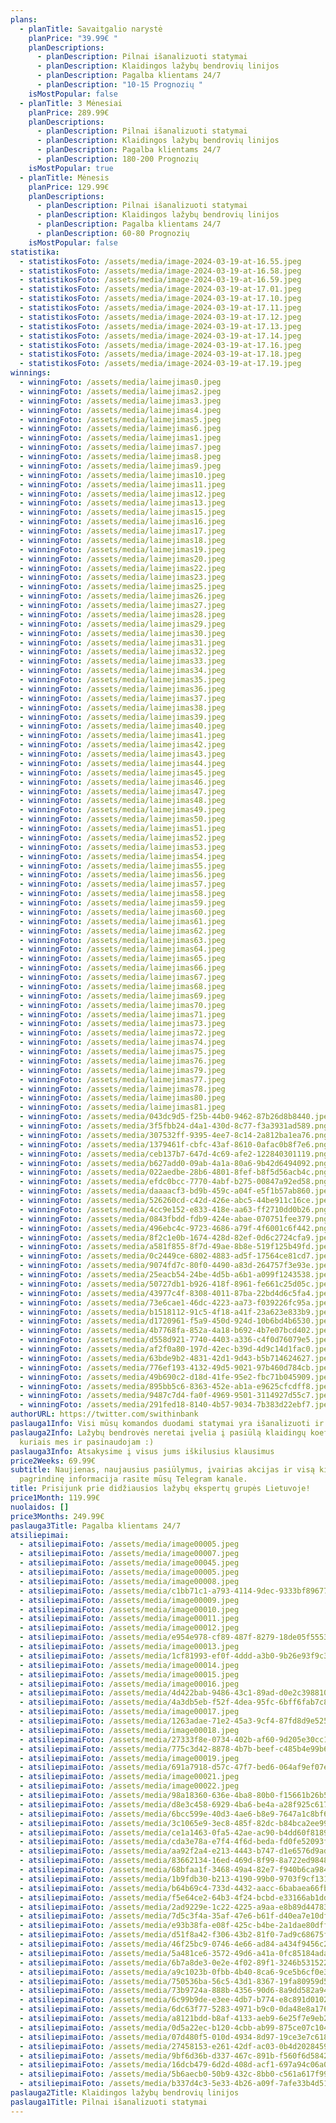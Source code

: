 ```yaml
---
plans:
  - planTitle: Savaitgalio narystė
    planPrice: "39.99€ "
    planDescriptions:
      - planDescription: Pilnai išanalizuoti statymai
      - planDescription: Klaidingos lažybų bendrovių linijos
      - planDescription: Pagalba klientams 24/7
      - planDescription: "10-15 Prognozių "
    isMostPopular: false
  - planTitle: 3 Mėnesiai
    planPrice: 289.99€
    planDescriptions:
      - planDescription: Pilnai išanalizuoti statymai
      - planDescription: Klaidingos lažybų bendrovių linijos
      - planDescription: Pagalba klientams 24/7
      - planDescription: 180-200 Prognozių
    isMostPopular: true
  - planTitle: Mėnesis
    planPrice: 129.99€
    planDescriptions:
      - planDescription: Pilnai išanalizuoti statymai
      - planDescription: Klaidingos lažybų bendrovių linijos
      - planDescription: Pagalba klientams 24/7
      - planDescription: 60-80 Prognozių
    isMostPopular: false
statistika:
  - statistikosFoto: /assets/media/image-2024-03-19-at-16.55.jpeg
  - statistikosFoto: /assets/media/image-2024-03-19-at-16.58.jpeg
  - statistikosFoto: /assets/media/image-2024-03-19-at-16.59.jpeg
  - statistikosFoto: /assets/media/image-2024-03-19-at-17.01.jpeg
  - statistikosFoto: /assets/media/image-2024-03-19-at-17.10.jpeg
  - statistikosFoto: /assets/media/image-2024-03-19-at-17.11.jpeg
  - statistikosFoto: /assets/media/image-2024-03-19-at-17.12.jpeg
  - statistikosFoto: /assets/media/image-2024-03-19-at-17.13.jpeg
  - statistikosFoto: /assets/media/image-2024-03-19-at-17.14.jpeg
  - statistikosFoto: /assets/media/image-2024-03-19-at-17.16.jpeg
  - statistikosFoto: /assets/media/image-2024-03-19-at-17.18.jpeg
  - statistikosFoto: /assets/media/image-2024-03-19-at-17.19.jpeg
winnings:
  - winningFoto: /assets/media/laimejimas0.jpeg
  - winningFoto: /assets/media/laimejimas2.jpeg
  - winningFoto: /assets/media/laimejimas3.jpeg
  - winningFoto: /assets/media/laimejimas4.jpeg
  - winningFoto: /assets/media/laimejimas5.jpeg
  - winningFoto: /assets/media/laimejimas6.jpeg
  - winningFoto: /assets/media/laimejimas1.jpeg
  - winningFoto: /assets/media/laimejimas7.jpeg
  - winningFoto: /assets/media/laimejimas8.jpeg
  - winningFoto: /assets/media/laimejimas9.jpeg
  - winningFoto: /assets/media/laimejimas10.jpeg
  - winningFoto: /assets/media/laimejimas11.jpeg
  - winningFoto: /assets/media/laimejimas12.jpeg
  - winningFoto: /assets/media/laimejimas13.jpeg
  - winningFoto: /assets/media/laimejimas15.jpeg
  - winningFoto: /assets/media/laimejimas16.jpeg
  - winningFoto: /assets/media/laimejimas17.jpeg
  - winningFoto: /assets/media/laimejimas18.jpeg
  - winningFoto: /assets/media/laimejimas19.jpeg
  - winningFoto: /assets/media/laimejimas20.jpeg
  - winningFoto: /assets/media/laimejimas22.jpeg
  - winningFoto: /assets/media/laimejimas23.jpeg
  - winningFoto: /assets/media/laimejimas25.jpeg
  - winningFoto: /assets/media/laimejimas26.jpeg
  - winningFoto: /assets/media/laimejimas27.jpeg
  - winningFoto: /assets/media/laimejimas28.jpeg
  - winningFoto: /assets/media/laimejimas29.jpeg
  - winningFoto: /assets/media/laimejimas30.jpeg
  - winningFoto: /assets/media/laimejimas31.jpeg
  - winningFoto: /assets/media/laimejimas32.jpeg
  - winningFoto: /assets/media/laimejimas33.jpeg
  - winningFoto: /assets/media/laimejimas34.jpeg
  - winningFoto: /assets/media/laimejimas35.jpeg
  - winningFoto: /assets/media/laimejimas36.jpeg
  - winningFoto: /assets/media/laimejimas37.jpeg
  - winningFoto: /assets/media/laimejimas38.jpeg
  - winningFoto: /assets/media/laimejimas39.jpeg
  - winningFoto: /assets/media/laimejimas40.jpeg
  - winningFoto: /assets/media/laimejimas41.jpeg
  - winningFoto: /assets/media/laimejimas42.jpeg
  - winningFoto: /assets/media/laimejimas43.jpeg
  - winningFoto: /assets/media/laimejimas44.jpeg
  - winningFoto: /assets/media/laimejimas45.jpeg
  - winningFoto: /assets/media/laimejimas46.jpeg
  - winningFoto: /assets/media/laimejimas47.jpeg
  - winningFoto: /assets/media/laimejimas48.jpeg
  - winningFoto: /assets/media/laimejimas49.jpeg
  - winningFoto: /assets/media/laimejimas50.jpeg
  - winningFoto: /assets/media/laimejimas51.jpeg
  - winningFoto: /assets/media/laimejimas52.jpeg
  - winningFoto: /assets/media/laimejimas53.jpeg
  - winningFoto: /assets/media/laimejimas54.jpeg
  - winningFoto: /assets/media/laimejimas55.jpeg
  - winningFoto: /assets/media/laimejimas56.jpeg
  - winningFoto: /assets/media/laimejimas57.jpeg
  - winningFoto: /assets/media/laimejimas58.jpeg
  - winningFoto: /assets/media/laimejimas59.jpeg
  - winningFoto: /assets/media/laimejimas60.jpeg
  - winningFoto: /assets/media/laimejimas61.jpeg
  - winningFoto: /assets/media/laimejimas62.jpeg
  - winningFoto: /assets/media/laimejimas63.jpeg
  - winningFoto: /assets/media/laimejimas64.jpeg
  - winningFoto: /assets/media/laimejimas65.jpeg
  - winningFoto: /assets/media/laimejimas66.jpeg
  - winningFoto: /assets/media/laimejimas67.jpeg
  - winningFoto: /assets/media/laimejimas68.jpeg
  - winningFoto: /assets/media/laimejimas69.jpeg
  - winningFoto: /assets/media/laimejimas70.jpeg
  - winningFoto: /assets/media/laimejimas71.jpeg
  - winningFoto: /assets/media/laimejimas73.jpeg
  - winningFoto: /assets/media/laimejimas72.jpeg
  - winningFoto: /assets/media/laimejimas74.jpeg
  - winningFoto: /assets/media/laimejimas75.jpeg
  - winningFoto: /assets/media/laimejimas76.jpeg
  - winningFoto: /assets/media/laimejimas79.jpeg
  - winningFoto: /assets/media/laimejimas77.jpeg
  - winningFoto: /assets/media/laimejimas78.jpeg
  - winningFoto: /assets/media/laimejimas80.jpeg
  - winningFoto: /assets/media/laimejimas81.jpeg
  - winningFoto: /assets/media/043dc9d5-f25b-44b0-9462-87b26d8b8440.jpeg
  - winningFoto: /assets/media/3f5fbb24-d4a1-430d-8c77-f3a3931ad589.png
  - winningFoto: /assets/media/307532ff-9395-4ee7-8c14-2a812ba1ea76.png
  - winningFoto: /assets/media/1379461f-cbfc-43af-8610-0afac0b8f7e6.png
  - winningFoto: /assets/media/ceb137b7-647d-4c69-afe2-122840301119.png
  - winningFoto: /assets/media/b627add0-09ab-4a1a-80a6-9b42d6494092.png
  - winningFoto: /assets/media/022aedbe-28b6-4801-8fef-b8f5d56acb4c.png
  - winningFoto: /assets/media/efdc0bcc-7770-4abf-b275-00847a92ed58.png
  - winningFoto: /assets/media/daaaacf3-bd9b-459c-a04f-e5f1b57ab860.jpeg
  - winningFoto: /assets/media/526260cd-c42d-426e-abc5-44be911c16ce.jpeg
  - winningFoto: /assets/media/4cc9e152-e833-418e-aa63-ff2710dd0b26.png
  - winningFoto: /assets/media/0843fbdd-fdb9-424e-abae-070751fee379.png
  - winningFoto: /assets/media/496ebc4c-9723-4686-a79f-4f6001c6f442.png
  - winningFoto: /assets/media/8f2c1e0b-1674-428d-82ef-0d6c2724cfa9.jpeg
  - winningFoto: /assets/media/a581f855-8f7d-49ae-8b8e-519f125b49fd.jpeg
  - winningFoto: /assets/media/0c2449ce-6802-4883-ad5f-17564ce81cd7.jpeg
  - winningFoto: /assets/media/9074fd7c-80f0-4490-a83d-264757f3e93e.jpeg
  - winningFoto: /assets/media/25eacb54-24be-4d5b-a6b1-a099f1243538.jpeg
  - winningFoto: /assets/media/50727db1-b926-418f-8961-fe661c25d05c.jpeg
  - winningFoto: /assets/media/43977c4f-8308-4011-87ba-22bd4d6c5fa4.jpeg
  - winningFoto: /assets/media/73e6cae1-46dc-4223-aa73-f039226fc95a.jpeg
  - winningFoto: /assets/media/b1518112-91c5-4f18-a41f-23a623e833b9.jpeg
  - winningFoto: /assets/media/d1720961-f5a9-450d-924d-10b6bd4b6530.jpeg
  - winningFoto: /assets/media/4b7768fa-852a-4a18-b692-4b7e07bcd402.jpeg
  - winningFoto: /assets/media/d558d921-7740-4403-a336-c4f0d76079e5.jpeg
  - winningFoto: /assets/media/af2f0a80-197d-42ec-b39d-4d9c14d1fac0.jpeg
  - winningFoto: /assets/media/63bde9b2-4831-42d1-9d43-b5b714624627.jpeg
  - winningFoto: /assets/media/776ef193-4132-49d5-9021-97b460d784cb.jpeg
  - winningFoto: /assets/media/49b690c2-d18d-41fe-95e2-fbc71b045909.jpeg
  - winningFoto: /assets/media/895bb5c6-8363-452e-ab1a-e9625cfcdff8.jpeg
  - winningFoto: /assets/media/9487c7d4-fa0f-4969-9501-3114927d55c7.jpeg
  - winningFoto: /assets/media/291fed18-8140-4b57-9034-7b383d22ebf7.jpeg
authorURL: https://twitter.com/swithinbank
paslauga1Info: Visi mūsų komandos duodami statymai yra išanalizuoti ir argumentuoti
paslauga2Info: Lažybų bendrovės neretai įvelia į pasiūlą klaidingų koeficientų,
  kuriais mes ir pasinaudojam :)
paslauga3Info: Atsakysime į visus jums iškilusius klausimus
price2Weeks: 69.99€
subtitle: Naujienas, naujausius pasiūlymus, įvairias akcijas ir visą kitą
  pagrindinę informacija rasite mūsų Telegram kanale.
title: Prisijunk prie didžiausios lažybų ekspertų grupės Lietuvoje!
price1Month: 119.99€
nuolaidos: []
price3Months: 249.99€
paslauga3Title: Pagalba klientams 24/7
atsiliepimai:
  - atsiliepimaiFoto: /assets/media/image00005.jpeg
  - atsiliepimaiFoto: /assets/media/image00007.jpeg
  - atsiliepimaiFoto: /assets/media/image00045.jpeg
  - atsiliepimaiFoto: /assets/media/image00005.jpeg
  - atsiliepimaiFoto: /assets/media/image00008.jpeg
  - atsiliepimaiFoto: /assets/media/c1bb71c1-a793-4114-9dec-9333bf89677a.jpeg
  - atsiliepimaiFoto: /assets/media/image00009.jpeg
  - atsiliepimaiFoto: /assets/media/image00010.jpeg
  - atsiliepimaiFoto: /assets/media/image00011.jpeg
  - atsiliepimaiFoto: /assets/media/image00012.jpeg
  - atsiliepimaiFoto: /assets/media/e954e978-cf89-487f-8279-18de05f5553b.jpeg
  - atsiliepimaiFoto: /assets/media/image00013.jpeg
  - atsiliepimaiFoto: /assets/media/1cf81993-ef0f-4ddd-a3b0-9b26e93f9c36.jpeg
  - atsiliepimaiFoto: /assets/media/image00014.jpeg
  - atsiliepimaiFoto: /assets/media/image00015.jpeg
  - atsiliepimaiFoto: /assets/media/image00016.jpeg
  - atsiliepimaiFoto: /assets/media/4d422bab-9486-43c1-89ad-d0e2c3988103.jpeg
  - atsiliepimaiFoto: /assets/media/4a3db5eb-f52f-4dea-95fc-6bff6fab7c88.jpeg
  - atsiliepimaiFoto: /assets/media/image00017.jpeg
  - atsiliepimaiFoto: /assets/media/1263adae-71e2-45a3-9cf4-87fd8d9e5252.jpeg
  - atsiliepimaiFoto: /assets/media/image00018.jpeg
  - atsiliepimaiFoto: /assets/media/27333f8e-0734-402b-af60-9d205e30cc1c.jpeg
  - atsiliepimaiFoto: /assets/media/775c3d42-8878-4b7b-beef-c485b4e99b69.jpeg
  - atsiliepimaiFoto: /assets/media/image00019.jpeg
  - atsiliepimaiFoto: /assets/media/691a7918-d57c-47f7-bed6-064af9ef07eb.jpeg
  - atsiliepimaiFoto: /assets/media/image00021.jpeg
  - atsiliepimaiFoto: /assets/media/image00022.jpeg
  - atsiliepimaiFoto: /assets/media/98a18360-636e-4ba8-80b0-f15661b26b59.jpeg
  - atsiliepimaiFoto: /assets/media/d8e3c458-6929-4ba6-be4a-a28f925c6170.jpeg
  - atsiliepimaiFoto: /assets/media/6bcc599e-40d3-4ae6-b8e9-7647a1c8bf68.jpeg
  - atsiliepimaiFoto: /assets/media/3c1065e9-3ec8-485f-82dc-b84bca2ee999.jpeg
  - atsiliepimaiFoto: /assets/media/ce1a1463-0fa5-42ae-ac90-b4dd60f81891.jpeg
  - atsiliepimaiFoto: /assets/media/cda3e78a-e7f4-4f6d-beda-fd0fe52093f7.jpeg
  - atsiliepimaiFoto: /assets/media/aa92f2a4-e213-4443-b747-d1e6576d9ad6.jpeg
  - atsiliepimaiFoto: /assets/media/83662134-16ed-469d-8f99-8a722ed98488.jpeg
  - atsiliepimaiFoto: /assets/media/68bfaa1f-3468-49a4-82e7-f940b6ca9845.jpeg
  - atsiliepimaiFoto: /assets/media/1b9fdb30-b213-4190-99b0-9703f9cf131d.jpeg
  - atsiliepimaiFoto: /assets/media/b64b69c4-733d-4432-aacc-6babaea66fbc.jpeg
  - atsiliepimaiFoto: /assets/media/f5e64ce2-64b3-4f24-bcbd-e33166ab1dd2.jpeg
  - atsiliepimaiFoto: /assets/media/2ad9229e-1c22-4225-a9aa-e8b89d447834.jpeg
  - atsiliepimaiFoto: /assets/media/7d5c3f4a-35af-47e6-b61f-d40ea7e10dfb.jpeg
  - atsiliepimaiFoto: /assets/media/e93b38fa-e08f-425c-b4be-2a1dae80dff4.jpeg
  - atsiliepimaiFoto: /assets/media/d51f8a42-f306-43b2-81f0-7ad9c68675fd.jpeg
  - atsiliepimaiFoto: /assets/media/46f25bc9-0746-4e66-ad84-a434f9456c24.jpeg
  - atsiliepimaiFoto: /assets/media/5a481ce6-3572-49d6-a41a-0fc85184ada7.jpeg
  - atsiliepimaiFoto: /assets/media/6b7a8de3-0e2e-4f02-89f1-3246b531522e.jpeg
  - atsiliepimaiFoto: /assets/media/a9c1023b-0fbb-4b40-8ca6-9ce5b6cf0e37.jpeg
  - atsiliepimaiFoto: /assets/media/750536ba-56c5-43d1-8367-19fa80959d5f.jpeg
  - atsiliepimaiFoto: /assets/media/73b9724a-888b-4356-90d6-8a9dd582a941.jpeg
  - atsiliepimaiFoto: /assets/media/6c99b9de-e3ee-4db7-b774-e8c891d01024.jpeg
  - atsiliepimaiFoto: /assets/media/6dc63f77-5283-4971-b9c0-0da48e8a1764.jpeg
  - atsiliepimaiFoto: /assets/media/a8121bdd-b8af-4133-aeb9-6e25f7e9eb2a.jpeg
  - atsiliepimaiFoto: /assets/media/0d5a22ec-b120-4cbb-ab99-875ce07c104b.jpeg
  - atsiliepimaiFoto: /assets/media/07d480f5-010d-4934-8d97-19ce3e7c6183.jpeg
  - atsiliepimaiFoto: /assets/media/27458153-e261-42df-ac03-0b4d20284596.jpeg
  - atsiliepimaiFoto: /assets/media/9bf6d36b-d337-467c-891b-f560f6d5842f.jpeg
  - atsiliepimaiFoto: /assets/media/16dcb479-6d2d-408d-acf1-697a94c06a08.jpeg
  - atsiliepimaiFoto: /assets/media/5b6aecb0-50b9-432c-8bb0-c561a617f996.jpeg
  - atsiliepimaiFoto: /assets/media/b337d4c3-5e33-4b26-a09f-7afe33b4d511.jpeg
paslauga2Title: Klaidingos lažybų bendrovių linijos
paslauga1Title: Pilnai išanalizuoti statymai
---
```

